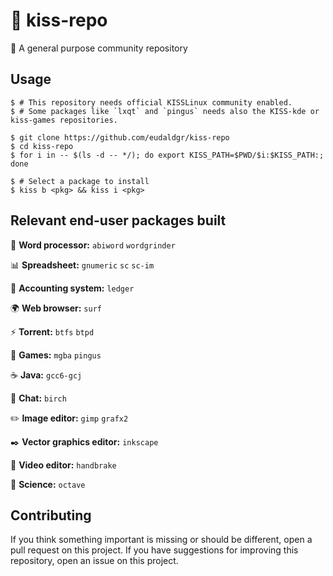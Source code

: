 # :kiss: kiss-repo

:floppy_disk: A general purpose community repository

## Usage

```
$ # This repository needs official KISSLinux community enabled.
$ # Some packages like `lxqt` and `pingus` needs also the KISS-kde or kiss-games repositories.

$ git clone https://github.com/eudaldgr/kiss-repo
$ cd kiss-repo
$ for i in -- $(ls -d -- */); do export KISS_PATH=$PWD/$i:$KISS_PATH:; done

$ # Select a package to install
$ kiss b <pkg> && kiss i <pkg>
```

## Relevant end-user packages built

:page_with_curl: **Word processor:**
`abiword` `wordgrinder`

:bar_chart: **Spreadsheet:**
`gnumeric` `sc` `sc-im`

:ledger: **Accounting system:**
`ledger`

:earth_africa: **Web browser:**
`surf`

:zap: **Torrent:**
`btfs` `btpd`

:space_invader: **Games:**
`mgba` `pingus`

:coffee: **Java:**
`gcc6-gcj`

:iphone: **Chat:**
`birch`

:pencil2: **Image editor:**
`gimp` `grafx2`

:black_nib: **Vector graphics editor:**
`inkscape`

:movie_camera: **Video editor:**
`handbrake`

:microscope: **Science:**
`octave`

## Contributing

If you think something important is missing or should be different, open a pull request on this project.
If you have suggestions for improving this repository, open an issue on this project.
